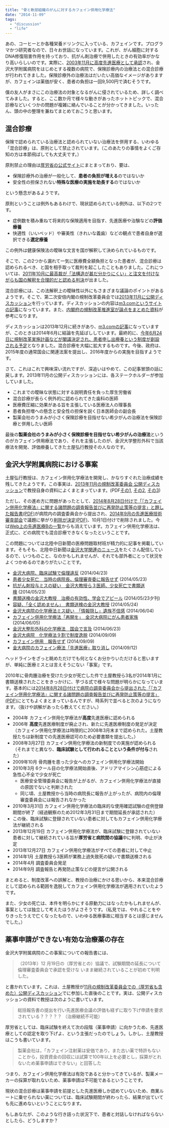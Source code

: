 ```yaml
---
title: "骨と軟部組織のがんに対するカフェイン併用化学療法"
date: "2014-11-09"
tags: 
  - "discussion"
  - "life"
---
```


あの、コーヒーとか各種栄養ドリンクに入っている、カフェインです。プログラマかつ研究者なので、日々お世話になっています。これが、がん細胞に対するDNA修復阻害作用を持っており、抗がん剤治療で併用したときの有効率がかなり高いらしいのです。実際に、[2003年11月に高度先進医療として承認](http://qq.kumanichi.com/medical/2004/01/post-124.php "カフェイン併用療法　抗がん剤の効果がアップ")され、金沢大学附属病院をはじめとする複数の病院で、保険診療内の治療法との混合診療が行われてきました。保険診療外の治療法はだいたい高価なイメージがありますが、カフェインは薬価が安く、患者の負担は一回9,500円で済むそうです。

僕の友人がまさにこの治療法の対象となるがんに侵されているため、詳しく調べてみました。すると、ここ数か月で様々な動きがあったホットトピックで、混合診療などいくつかの問題が複雑に絡んでいることが分かってきました。いったん、頭の中の整理を兼ねてまとめておこうと思います。

## 混合診療

保険で認められている治療法と認められていない治療法を併用する、いわゆる「混合診療」は、原則として禁止されています。（このあたりの事情をよくご存知の方は本節飛ばしても大丈夫です。）

原則禁止の理由は[厚労省の公式サイト](http://www.mhlw.go.jp/topics/bukyoku/isei/sensiniryo/heiyou.html "保険診療と保険外診療の併用について")にまとまっており、要は、

- 保険診療外の治療が一般化して、**患者の負担が増える**のではないか
- 安全性の担保されない**特殊な医療の実施を助長する**のではないか

という懸念があるようです。

原則ということは例外もあるわけで、現状認められている例外は、以下の2つです。

- 症例数を積み重ねて将来的な保険適用を目指す、先進医療や治験などの**評価療養**
- 快適性（いいベッド）や審美性（きれいな義歯）などの観点で患者自身が選択できる**選定療養**

この例外は健康保険法の曖昧な文言を国が解釈して決められているものです。

そこで、この2つから漏れて一気に医療費全額負担となった患者が、混合診療は認められるべき、と国を相手取って裁判を起こしたこともありました。これについては、[2011年10月に最高裁が「法構造が甚だ分かりにくい」と注文を付けながらも国の解釈を合理的だと認める判決](http://www.nikkei.com/article/DGXNASDG2502E_V21C11A0000000/)が出ました。

混合診療には、この法解釈上の曖昧性以外にもさまざまな議論のポイントがあるようです。そこで、第二次安倍内閣の規制改革委員会では[2013年11月に公開ディスカッション](http://www8.cao.go.jp/kisei-kaikaku/kaigi/meeting/2013/discussion/131128/gidai1/agenda.html)を行っています。ディスカッションの内容は[m3.comというサイトの記事](http://webcache.googleusercontent.com/search?q=cache:https://www.m3.com/open/iryoIshin/article/186213/+&hl=ja)になっています。また、[内閣府の規制改革推進室が論点をまとめた資料](http://www8.cao.go.jp/kisei-kaikaku/kaigi/meeting/2013/discussion/131128/gidai1/item1-1.pdf)が参考になります。

ディスカッションは2013年12月に続きがあり、[m3.comの記事](http://webcache.googleusercontent.com/search?q=cache:https://www.m3.com/open/iryoIshin/article/187957/+&hl=ja)になっていますが、このときは2014年6月に結論を先延ばししています。最終的に、[今年6月24日に規制改革実施計画などが閣議決定され、患者申し出療養という制度が創設される予定](http://diamond.jp/articles/-/57864)となりました。混合診療を大幅に拡大するものです。今後、政府は、2015年度の通常国会に関連法案を提出し、2016年度からの実施を目指すようです。

さて、これはこれで興味深い流れですが、深追いはやめて、この記事冒頭の話に戻します。2013年11月の公開ディスカッションには、各ステークホルダーが参加していました。

- これまでの曖昧な状態に対する説明責任を負った厚生労働省
- 混合診療が長らく例外的に認められてきた歯科の医師
- 医療費圧縮に効果がある旨を主張している医療法人の理事長
- 患者負担増への懸念と安全性の担保を説く日本医師会の副会長
- 製薬会社のうまみが小さく保険診療を目指せない希少がんの治療法を保険診療と併用したい医師

最後の**製薬会社のうまみが小さく保険診療を目指せない希少がんの治療法**というのがカフェイン併用療法であり、それを主張したのが、金沢大学整形外科で当該療法を開発、評価療養してきた土屋弘行教授その人なのです。

## 金沢大学附属病院における事案

土屋弘行教授は、カフェイン併用化学療法を開発し、かなりすぐれた治療成績を残してきたようです。この事実は、[2013年11月の規制改革委員会 公開ディスカッション](http://www8.cao.go.jp/kisei-kaikaku/kaigi/meeting/2013/discussion/131128/gidai1/agenda.html)で教授自身の資料によくまとまっています。(PDF[その1](http://www8.cao.go.jp/kisei-kaikaku/kaigi/meeting/2013/discussion/131128/gidai1/item1-6_1.pdf "資料1-6 その1"), [その2](http://www8.cao.go.jp/kisei-kaikaku/kaigi/meeting/2013/discussion/131128/gidai1/item1-6_2.pdf "資料1-6 その2"), [その3](http://www8.cao.go.jp/kisei-kaikaku/kaigi/meeting/2013/discussion/131128/gidai1/item1-6_3.pdf "資料1-6 その3"))

ただし、その進め方に問題があったとして、[2014年8月28日付けで「『カフェイン併用化学療法』に関する諸問題の調査報告並びに再発防止策等の提言」と題した報告書(PDF)](http://web.hosp.kanazawa-u.ac.jp/oshirase/houkokusyo.pdf)が病院内の調査委員会から提出され、[2014年9月の先進医療技術審査部会](http://www.mhlw.go.jp/stf/shingi/0000057581.html)で議題に挙がり[削除が決定(PDF)](http://www.mhlw.go.jp/file/05-Shingikai-10801000-Iseikyoku-Soumuka/0000057578.pdf "先進医療Bの削除について")、10月1日付けで削除されました。今は[Web上の先進医療Bの一覧](http://www.mhlw.go.jp/topics/bukyoku/isei/sensiniryo/kikan03.html)からも消えています。カフェイン併用化学療法は、正式に、どの病院でも混合診療できなくなったということです。

この問題については北陸中日新聞の医療問題取材班が精力的に記事を掲載しています。そもそも、北陸中日新聞は[金沢大学関連のニュース](https://www.google.co.jp/search?q=%E9%87%91%E6%B2%A2%E5%A4%A7%E5%AD%A6+site:http://iryou.chunichi.co.jp/)をたくさん配信しているので、いつものこと、なのかもしれませんが、それでも部外者にとって状況をよくつかめるのでありがたいことです。

- [金沢大病院、臨床試験で倫理違反](http://iryou.chunichi.co.jp/article/detail/20140423064314246) (2014/04/23)
- [患者少女死亡　当時の病院長、倫理審査委に報告せず](http://iryou.chunichi.co.jp/article/detail/20140523062446928) (2014/05/23)
- [抗がん剤投与ミスの疑い　金沢大教授ら３医師、少女死亡で書類送検](http://iryou.chunichi.co.jp/article/detail/20140523061509380) (2014/05/23)
- [書類送検の金沢大教授　治療の有効性、学会でアピール](http://iryou.chunichi.co.jp/article/detail/20140523160616152) (2014/05/23夕刊)
- [容疑、「全く認めません」　書類送検の金沢大教授](http://iryou.chunichi.co.jp/article/detail/20140524130620490) (2014/05/24)
- [金沢大病院の化学療法ミス疑い　「情報隠し」遺族不信感](http://iryou.chunichi.co.jp/article/detail/20140604161707970) (2014/06/04)
- [カフェイン併用化学療法「再開を」　金沢大病院にがん患者家族](http://iryou.chunichi.co.jp/article/detail/20140606142722389) (2014/06/05)
- [金沢大整形外科の化学療法　国会で言及](http://iryou.chunichi.co.jp/article/detail/20140623142612361) (2014/06/23)
- [金沢大病院　化学療法９割で制度逸脱](http://iryou.chunichi.co.jp/article/detail/20140910152035363) (2014/09/09)
- [カフェイン併用　報告せず](http://iryou.chunichi.co.jp/article/detail/20140910152254859) (2014/09/09)
- [金大病院のカフェイン療法「先進医療」取り消し](http://iryou.chunichi.co.jp/article/detail/20140912143256963) (2014/09/12)

ヘッドラインをざっと眺めただけでも何となくお分かりいただけると思いますが、単純に医療ミスとは言えそうにない「事案」です。

2010年に骨肉腫治療を受けた少女が死亡した件で土屋教授ら3名が2014年1月に書類送検されたことをきっかけに、芋づる式で様々な問題が明らかになっています。基本的には[2014年8月28日付けで病院の調査委員会から提出された「『カフェイン併用化学療法』に関する諸問題の調査報告並びに再発防止策等の提言」(PDF)](http://web.hosp.kanazawa-u.ac.jp/oshirase/houkokusyo.pdf)にとてもよくまとまっているんですが、時系列で並べると次のようになります。（抜けや誤解があったら教えてください。）

- 2004年 カフェイン併用化学療法が**高度**先進医療に認められる
- 2006年 **高度**先進医療制度が廃止され、新たに先進医療制度の発足が決定（カフェイン併用化学療法は時限的に2008年3月末まで認められた。土屋教授たちは新制度での先進医療認可のため必要書類を提出した。）
- 2008年3月27日 カフェイン併用化学療法の新制度での実施が認められる（それまでと異なり、**臨床試験として行われることという条件が付与**された）
- 2009年10月 骨肉腫を患った少女へのカフェイン併用化学療法開始
- 2010年3月 6クール目の化学療法開始直後、アドリアマイシン心筋症による急性心不全で少女が死亡
    - 医療安全管理委員会に報告が上がるが、カフェイン併用化学療法が直接の原因でないと判断された
    - 同じ頃、土屋教授から当時の病院長に報告が上がったが、病院内の倫理審査委員会には報告されなかった
- 2010年3月31日 カフェイン併用化学療法の臨床的な使用確認試験の症例登録期間が終了（経過観察のため2012年3月31日まで期間延長が承認された）
- この後、臨床試験に登録されていない患者に対してもカフェイン併用化学療法が継続される
- 2013年12月19日 カフェイン併用化学療法が、臨床試験に登録されていない患者に対して継続されている旨が**厚労省と病院間の協議**中に判明、中止が決定
- 2013年12月27日 カフェイン併用化学療法がすべての患者に対して中止
- 2014年1月 土屋教授ら3医師が業務上過失致死の疑いで書類送検される
- 2014年4月 調査委員会発足
- 2014年9月 調査報告と再発防止策などの提言が公開される

まとめると、制度改革への誤解と、教授の治療にかける思いから、本来混合診療として認められる範囲を逸脱してカフェイン併用化学療法が適用されていたようです。

また、少女の死亡は、本件を明らかにする原動力にはなったかもしれませんが、事案としては独立して考えたほうがよさそうです。（私見では、やれることをやりきったうえで亡くなったもので、いわゆる医療事故に相当するとは感じませんでした。）

## 薬事申請ができない有効な治療薬の存在

金沢大学附属病院のこの事案についての報告書には、

> （2013年）12 月19日の（厚労省との）協議で、試験期間の延長について倫理審査委員会で承認を受けな いまま継続されていることが初めて判明した。

と書かれています。これは、土屋教授が[11月の規制改革委員会での（厚労省も含めた）公開ディスカッション](http://www8.cao.go.jp/kisei-kaikaku/kaigi/meeting/2013/discussion/131128/gidai1/agenda.html)でに参加した直後のことです。実は、公開ディスカッションの資料で教授は次のように書いています。

> 総括報告書の提出を行い先進医療会議の評価も経ずに取り下げ申請を要求されている？？？？？ （治療継続不可能）

厚労省としては、臨床試験を終えて次の段階（薬事申請）に向かうため、先進医療としての認定を取り下げよ、という主張だったのでしょう。しかし、土屋教授はこうも書いています。

> 製薬会社は，「カフェイン注射薬は安価であり，また古い薬で特許もないことから，投資資金の回収には試算で100年以上を必要とし，採算がとれないため薬事申請はできない」と回答した

つまり、カフェイン併用化学療法は有効であると分かってきているが、製薬メーカーの採算が取れないため、薬事申請は不可能であるということです。

現状の混合診療は薬事申請を前提とした先進医療しか認めていないため、商業ルートに乗せられない薬については、臨床試験期間が終わったら、結果が出ていても先に進めないということになります。

もしあなたが、このような行き詰った状況下で、患者と対話しなければならないとしたら、どうしますか？
